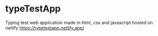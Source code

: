 # typeTestApp
Typing test web application made in html, css and javascript
hosted on netlify
https://typetestapp.netlify.app/
